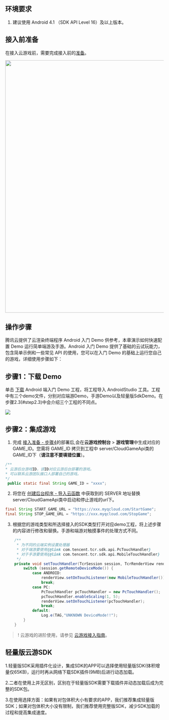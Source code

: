 ## 环境要求

1. 建议使用 Android 4.1 （SDK API Level 16）及以上版本。

## 接入前准备

在接入云游戏前，需要完成接入前的[准备](https://cloud.tencent.com/document/product/1162/46135 )。

<img src="https://main.qcloudimg.com/raw/ef3f517af8dc21844bd4447db532ba52.svg" width="800px" />



## 操作步骤

腾讯云提供了云渲染终端程序 Android 入门  Demo  供参考，本章演示如何快速配置  Demo  运行简单端游及手游。Android 入门 Demo 提供了基础的云试玩能力，包含简单示例和一些常见 API 的使用，您可以在入门 Demo 的基础上运行您自己的游戏，详细使用步骤如下：

## 步骤1：下载 Demo[](id:step1)
单击 [下载](https://github.com/tencentyun/cloudgame-android-sdk/blob/master/TcrCloudGame/Demo.zip) Android  端入门 Demo 工程，将工程导入 AndroidStudio 工具。工程中有三个demo文件，分别对应端游Demo，手游Demo以及轻量版SdkDemo。在步骤2.3(#step2.3)中会介绍三个工程的不同点。

![](https://tva1.sinaimg.cn/large/e6c9d24egy1h32hp6ifd2j20jy06kwen.jpg)

## 步骤2：集成游戏[](id:step2)

1. 完成 [接入准备 - 步骤4](https://cloud.tencent.com/document/product/1162/46135#step4)的部署后,会在**云游戏控制台** > **游戏管理**中生成对应的 GAME_ID。您需将 GAME_ID 拷贝到工程中 server/CloudGameApi类的 GAME_ID下（**请注意不要填错位置**）。

```java
/**
* 云游后台游戏ID，该ID对应云游后台部署的游戏。
* 可以联系云游团队接口人部署自己的游戏。
*/
 public static final String GAME_ID = "xxxx";
```

2. 将您在 [创建后台程序 - 导入云函数](https://cloud.tencent.com/document/product/1162/65429#upload) 中获取到的 SERVER 地址替换 server/CloudGameApi类中启动和停止游戏的url下。

```java
final String START_GAME_URL = "https://xxx.myqcloud.com/StartGame";
final String STOP_GAME_URL = "https://xxx.myqcloud.com/StopGame";
```

3. 根据您的游戏类型和所选择接入的SDK类型打开对应demo工程，将上述步骤的内容进行修改和替换。手游和端游对触摸事件的处理方式不同。

```java
    /**
     * 为不同的云端实例设置处理器
     * 对于端游要使用{@link com.tencent.tcr.sdk.api.PcTouchHandler}
     * 对于手游要使用{@link com.tencent.tcr.sdk.api.MobileTouchHandler}
     */
    private void setTouchHandler(TcrSession session, TcrRenderView renderView) {
        switch (session.getRemoteDeviceMode()) {
            case ANDROID:
                renderView.setOnTouchListener(new MobileTouchHandler());
                break;
            case PC:
                PcTouchHandler pcTouchHandler = new PcTouchHandler();
                pcTouchHandler.enableScaling(1, 5);
                renderView.setOnTouchListener(pcTouchHandler);
                break;
            default:
                Log.e(TAG,"UNKNOWN DeviceMode!!");
        }
    }
```

>! 云游戏的进阶使用，请参见 [云游戏接入指南](https://github.com/tencentyun/cloudgame-android-sdk)。

## 轻量版云游SDK

1.轻量版SDK采用插件化设计，集成SDK的APP可以选择使用轻量版SDK(体积增量仅65KB)，运行时再从网络下载SDK插件(9MB)后进行动态加载。

2.二者在使用上并无区别，区别在于轻量版SDK需要下载插件并动态加载后成为完整的SDK包。

3.在使用选择方面：如果有对包体积大小有要求的APP，我们推荐集成轻量版SDK；如果对包体积大小没有限制，我们推荐使用完整版SDK，减少SDK加载的过程和提高集成速度。
